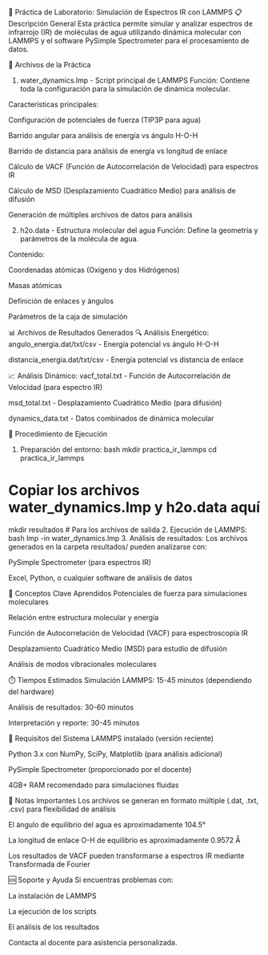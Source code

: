 🧪 Práctica de Laboratorio: Simulación de Espectros IR con LAMMPS
📋 Descripción General
Esta práctica permite simular y analizar espectros de infrarrojo (IR) de moléculas de agua utilizando dinámica molecular con LAMMPS y el software PySimple Spectrometer para el procesamiento de datos.

📁 Archivos de la Práctica
1. water_dynamics.lmp - Script principal de LAMMPS
Función: Contiene toda la configuración para la simulación de dinámica molecular.

Características principales:

Configuración de potenciales de fuerza (TIP3P para agua)

Barrido angular para análisis de energía vs ángulo H-O-H

Barrido de distancia para análisis de energía vs longitud de enlace

Cálculo de VACF (Función de Autocorrelación de Velocidad) para espectros IR

Cálculo de MSD (Desplazamiento Cuadrático Medio) para análisis de difusión

Generación de múltiples archivos de datos para análisis

2. h2o.data - Estructura molecular del agua
Función: Define la geometría y parámetros de la molécula de agua.

Contenido:

Coordenadas atómicas (Oxígeno y dos Hidrógenos)

Masas atómicas

Definición de enlaces y ángulos

Parámetros de la caja de simulación

📊 Archivos de Resultados Generados
🔍 Análisis Energético:
angulo_energia.dat/txt/csv - Energía potencial vs ángulo H-O-H

distancia_energia.dat/txt/csv - Energía potencial vs distancia de enlace

📈 Análisis Dinámico:
vacf_total.txt - Función de Autocorrelación de Velocidad (para espectro IR)

msd_total.txt - Desplazamiento Cuadrático Medio (para difusión)

dynamics_data.txt - Datos combinados de dinámica molecular

🚀 Procedimiento de Ejecución
1. Preparación del entorno:
bash
mkdir practica_ir_lammps
cd practica_ir_lammps
# Copiar los archivos water_dynamics.lmp y h2o.data aquí
mkdir resultados  # Para los archivos de salida
2. Ejecución de LAMMPS:
bash
lmp -in water_dynamics.lmp
3. Análisis de resultados:
Los archivos generados en la carpeta resultados/ pueden analizarse con:

PySimple Spectrometer (para espectros IR)

Excel, Python, o cualquier software de análisis de datos

🧠 Conceptos Clave Aprendidos
Potenciales de fuerza para simulaciones moleculares

Relación entre estructura molecular y energía

Función de Autocorrelación de Velocidad (VACF) para espectroscopía IR

Desplazamiento Cuadrático Medio (MSD) para estudio de difusión

Análisis de modos vibracionales moleculares

⏱️ Tiempos Estimados
Simulación LAMMPS: 15-45 minutos (dependiendo del hardware)

Análisis de resultados: 30-60 minutos

Interpretación y reporte: 30-45 minutos

🔧 Requisitos del Sistema
LAMMPS instalado (versión reciente)

Python 3.x con NumPy, SciPy, Matplotlib (para análisis adicional)

PySimple Spectrometer (proporcionado por el docente)

4GB+ RAM recomendado para simulaciones fluidas

📝 Notas Importantes
Los archivos se generan en formato múltiple (.dat, .txt, .csv) para flexibilidad de análisis

El ángulo de equilibrio del agua es aproximadamente 104.5°

La longitud de enlace O-H de equilibrio es aproximadamente 0.9572 Å

Los resultados de VACF pueden transformarse a espectros IR mediante Transformada de Fourier

🆘 Soporte y Ayuda
Si encuentras problemas con:

La instalación de LAMMPS

La ejecución de los scripts

El análisis de los resultados

Contacta al docente para asistencia personalizada.